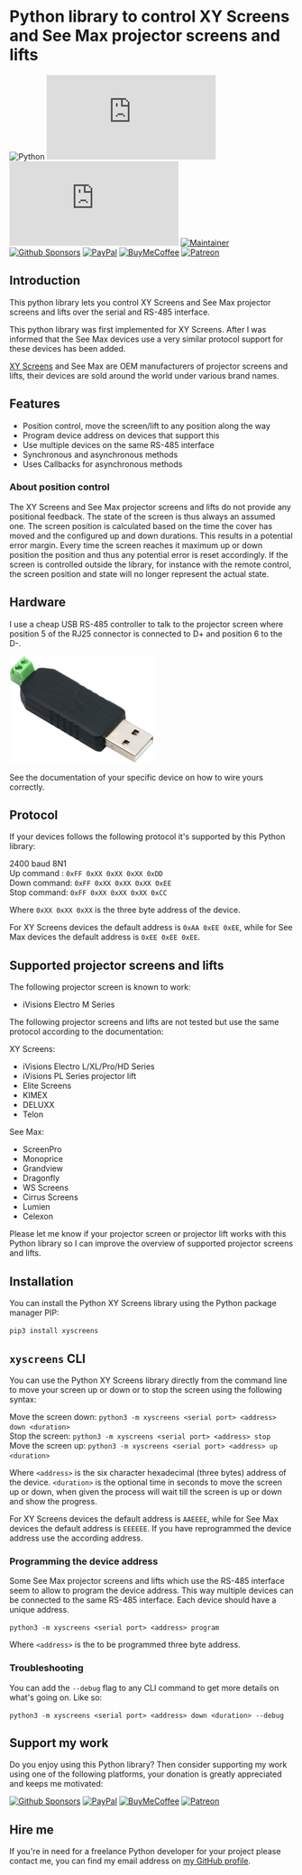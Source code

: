 # Python library to control XY Screens and See Max projector screens and lifts

![Python][python-shield]
[![GitHub Release][releases-shield]][releases]
[![Licence][license-shield]][license]
[![Maintainer][maintainer-shield]][maintainer]  
[![Github Sponsors][github-shield]][github]
[![PayPal][paypal-shield]][paypal]
[![BuyMeCoffee][buymecoffee-shield]][buymecoffee]
[![Patreon][patreon-shield]][patreon]

## Introduction

This python library lets you control XY Screens and See Max projector screens and lifts over the
serial and RS-485 interface.

This python library was first implemented for XY Screens. After I was informed that the See Max
devices use a very similar protocol support for these devices has been added.

[XY Screens](https://www.xyscreen.com/) and See Max are OEM manufacturers of projector screens and
lifts, their devices are sold around the world under various brand names.

## Features

- Position control, move the screen/lift to any position along the way
- Program device address on devices that support this
- Use multiple devices on the same RS-485 interface
- Synchronous and asynchronous methods
- Uses Callbacks for asynchronous methods

### About position control

The XY Screens and See Max projector screens and lifts do not provide any positional feedback. The
state of the screen is thus always an assumed one. The screen position is calculated based on the
time the cover has moved and the configured up and down durations. This results in a potential
error margin. Every time the screen reaches it maximum up or down position the position and thus
any potential error is reset accordingly. If the screen is controlled outside the library, for
instance with the remote control, the screen position and state will no longer represent the actual
state.

## Hardware

I use a cheap USB RS-485 controller to talk to the projector screen where position 5 of the RJ25
connector is connected to D+ and position 6 to the D-.

![image](https://raw.githubusercontent.com/rrooggiieerr/xyscreens.py/main/usb-rs485.png)

See the documentation of your specific device on how to wire yours correctly.

## Protocol

If your devices follows the following protocol it's supported by this Python library:

2400 baud 8N1  
Up command  : `0xFF 0xXX 0xXX 0xXX 0xDD`  
Down command: `0xFF 0xXX 0xXX 0xXX 0xEE`  
Stop command: `0xFF 0xXX 0xXX 0xXX 0xCC`

Where `0xXX 0xXX 0xXX` is the three byte address of the device.

For XY Screens devices the default address is `0xAA 0xEE 0xEE`, while for See Max devices the default
address is `0xEE 0xEE 0xEE`.

## Supported projector screens and lifts

The following projector screen is known to work:

- iVisions Electro M Series

The following projector screens and lifts are not tested but use the same protocol according to the
documentation:

XY Screens:
- iVisions Electro L/XL/Pro/HD Series
- iVisions PL Series projector lift
- Elite Screens
- KIMEX
- DELUXX
- Telon

See Max:
- ScreenPro
- Monoprice
- Grandview
- Dragonfly
- WS Screens
- Cirrus Screens
- Lumien
- Celexon

Please let me know if your projector screen or projector lift works with this Python library so I
can improve the overview of supported projector screens and lifts.

## Installation

You can install the Python XY Screens library using the Python package manager PIP:

`pip3 install xyscreens`

## `xyscreens` CLI

You can use the Python XY Screens library directly from the command line to move your screen up or
down or to stop the screen using the following syntax:

Move the screen down: `python3 -m xyscreens <serial port> <address> down <duration>`  
Stop the screen: `python3 -m xyscreens <serial port> <address> stop`  
Move the screen up: `python3 -m xyscreens <serial port> <address> up <duration>`

Where `<address>` is the six character hexadecimal (three bytes) address of the device. `<duration>`
is the optional time in seconds to move the screen up or down, when given the process will wait
till the screen is up or down and show the progress.

For XY Screens devices the default address is `AAEEEE`, while for See Max devices the default
address is `EEEEEE`. If you have reprogrammed the device address use the according address.

### Programming the device address

Some See Max projector screens and lifts which use the RS-485 interface seem to allow to program
the device address. This way multiple devices can be connected to the same RS-485 interface. Each
device should have a unique address.

`python3 -m xyscreens <serial port> <address> program`  

Where `<address>` is the to be programmed three byte address.

### Troubleshooting

You can add the `--debug` flag to any CLI command to get more details on what's going on. Like so:

`python3 -m xyscreens <serial port> <address> down <duration> --debug`

## Support my work

Do you enjoy using this Python library? Then consider supporting my work using one of the following
platforms, your donation is greatly appreciated and keeps me motivated:

[![Github Sponsors][github-shield]][github]
[![PayPal][paypal-shield]][paypal]
[![BuyMeCoffee][buymecoffee-shield]][buymecoffee]
[![Patreon][patreon-shield]][patreon]

## Hire me

If you're in need for a freelance Python developer for your project please contact me, you can find
my email address on [my GitHub profile](https://github.com/rrooggiieerr).

[python-shield]: https://img.shields.io/badge/python-3670A0?style=for-the-badge&logo=python&logoColor=ffdd54
[releases]: https://github.com/rrooggiieerr/xyscreens.py/releases
[releases-shield]: https://img.shields.io/github/v/release/rrooggiieerr/xyscreens.py?style=for-the-badge
[license]: ./LICENSE
[license-shield]: https://img.shields.io/github/license/rrooggiieerr/xyscreens.py?style=for-the-badge
[maintainer]: https://github.com/rrooggiieerr
[maintainer-shield]: https://img.shields.io/badge/MAINTAINER-%40rrooggiieerr-41BDF5?style=for-the-badge
[paypal]: https://paypal.me/seekingtheedge
[paypal-shield]: https://img.shields.io/badge/PayPal-00457C?style=for-the-badge&logo=paypal&logoColor=white
[buymecoffee]: https://www.buymeacoffee.com/rrooggiieerr
[buymecoffee-shield]: https://img.shields.io/badge/Buy%20Me%20a%20Coffee-ffdd00?style=for-the-badge&logo=buy-me-a-coffee&logoColor=black
[github]: https://github.com/sponsors/rrooggiieerr
[github-shield]: https://img.shields.io/badge/sponsor-30363D?style=for-the-badge&logo=GitHub-Sponsors&logoColor=ea4aaa
[patreon]: https://www.patreon.com/seekingtheedge/creators
[patreon-shield]: https://img.shields.io/badge/Patreon-F96854?style=for-the-badge&logo=patreon&logoColor=white
